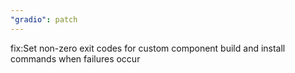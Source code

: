 ```yaml
---
"gradio": patch
---
```


fix:Set non-zero exit codes for custom component build and install commands when failures occur
